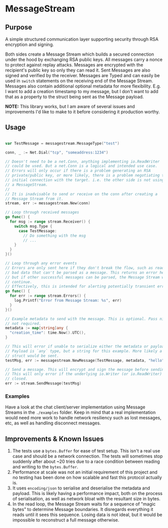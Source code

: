 # MessageStream

## Purpose
A simple structured communication layer supporting security through RSA encryption and signing.

Both sides create a Message Stream which builds a secured connection under the hood by exchanging RSA public keys. All messages carry a nonce to protect against replay attacks.
Messages are encrypted with the recipient's public key so only they can read it. Sent Messages are also signed and verified by the receiver. 
Messages are Typed and can easily be used in `switch` statements on the receiving end of the Message Stream. 
Messages also contain additional optional metadata for more flexibility. E.g. I want to add a creation timestamp to my message, but I don't want to add that as a property to the struct being sent as the Message payload.

**NOTE:** This library works, but I am aware of several issues and improvements I'd like to make to it before considering it production worthy.

## Usage

```go

var TestMessage = messagestream.MessageType("test")

conn, _ := Net.Dial("tcp", "someaddress:1234")

// Doesn't need to be a net.Conn, anything implementing io.ReadWriter 
// could be used. But a net.Conn is a logical and intended use case.
// Errors will only occur if there is a problem generating an RSA 
// private/public key, or more likely, there is a problem negotiating the
// initial connection with the target. i.e. the other side is not using 
// a MessageStream.
//
// It is inadvisable to send or receive on the conn after creating a 
// Message Stream from it.
stream, err := messagestream.New(conn)

// Loop through received messages
go func() {
  for msg := range stream.Receiver() {
    switch msg.Type {
      case TestMessage:
        // Do something with the msg
        // ...
    }
  }
}()

// Loop through any error events
// Errors are only sent here if they don't break the flow, such as reading
// bad data that can't be parsed as a message. This returns an error here,
// but if other successful messages can be parsed, the Message Stream will
// continue.
// Effectively, this is intended for alerting potentially transient errors.
go func() {
  for err := range stream.Errors() {
    log.Printf("Error from Message Stream: %s", err)
  }
}()

// Example metadata to send with the message. This is optional. Pass nil if
// not required.
metadata := map[string]any {
  "creation_time": time.Now().UTC(),
}

// This will error if unable to serialize either the metadata or payload. 
// Payload is `any` type, but a string for this example. More likely a 
// struct would be sent.
testMsg, err := messagestream.NewMessage(TestMessage, metadata, "hello")

// Send a message. This will encrypt and sign the message before sending.
// This will only error if the underlying io.Writer (or io.ReadWriter) is 
// closed.
err := stream.SendMessage(testMsg)
```

### Examples
Have a look at the chat client/server implementation using Message Streams in the `./examples` folder. Keep in mind that a real implementation would need more work to handle network resiliency such as lost messages, etc, as well as handling disconnect messages.

## Improvements & Known Issues
1. The tests use a `bytes.Buffer` for ease of test setup. This isn't a real use case and should be a network connection. The tests will sometimes stop suddenly after about ~20 tries due to a race condition between reading and writing to the `bytes.Buffer`.
2. Performance at scale was not an initial requirement of this project and no testing has been done on how scalable and fast this protocol actually is. 
3. It uses `encoding/json` to serialise and deserialise the metadata and payload. This is likely having a performance impact, both on the process of serialisation, as well as network bloat with the resultant size in bytes.
4. In the read loop, the Message Stream waits for a sequence of "magic bytes" to determine Message boundaries. It disregards everything it reads until it sees this sequence. Losing data is not ideal, but it would be impossible to reconstruct a full message otherwise.
